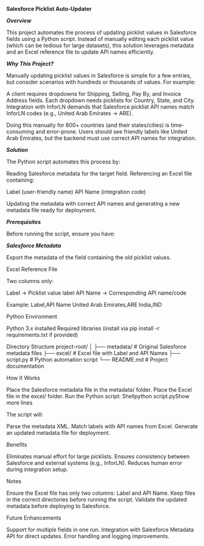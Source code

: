 ****Salesforce Picklist Auto-Updater****



_**Overview**_

This project automates the process of updating picklist values in Salesforce fields using a Python script. Instead of manually editing each picklist value (which can be tedious for large datasets), this solution leverages metadata and an Excel reference file to update API names efficiently.

_**Why This Project?**_

Manually updating picklist values in Salesforce is simple for a few entries, but consider scenarios with hundreds or thousands of values. For example:

A client requires dropdowns for Shipping, Selling, Pay By, and Invoice Address fields.
Each dropdown needs picklists for Country, State, and City.
Integration with InforLN demands that Salesforce picklist API names match InforLN codes (e.g., United Arab Emirates → ARE).

Doing this manually for 800+ countries (and their states/cities) is time-consuming and error-prone. Users should see friendly labels like United Arab Emirates, but the backend must use correct API names for integration.

_**Solution**_

The Python script automates this process by:

Reading Salesforce metadata for the target field.
Referencing an Excel file containing:

Label (user-friendly name)
API Name (integration code)


Updating the metadata with correct API names and generating a new metadata file ready for deployment.


_**Prerequisites**_

Before running the script, ensure you have:


_**Salesforce Metadata**_

Export the metadata of the field containing the old picklist values.


Excel Reference File

Two columns only:

Label → Picklist value label
API Name → Corresponding API name/code


Example:
Label,API Name
United Arab Emirates,ARE
India,IND





Python Environment

Python 3.x installed
Required libraries (install via pip install -r requirements.txt if provided)




Directory Structure
project-root/
│
├── metadata/          # Original Salesforce metadata files
├── excel/             # Excel file with Label and API Names
├── script.py          # Python automation script
└── README.md          # Project documentation


How It Works

Place the Salesforce metadata file in the metadata/ folder.
Place the Excel file in the excel/ folder.
Run the Python script:
Shellpython script.pyShow more lines

The script will:

Parse the metadata XML.
Match labels with API names from Excel.
Generate an updated metadata file for deployment.




Benefits

Eliminates manual effort for large picklists.
Ensures consistency between Salesforce and external systems (e.g., InforLN).
Reduces human error during integration setup.


Notes

Ensure the Excel file has only two columns: Label and API Name.
Keep files in the correct directories before running the script.
Validate the updated metadata before deploying to Salesforce.


Future Enhancements

Support for multiple fields in one run.
Integration with Salesforce Metadata API for direct updates.
Error handling and logging improvements.
